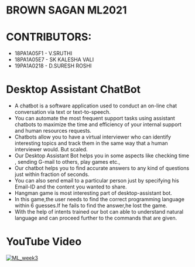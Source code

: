 # BROWN SAGAN ML2021


# CONTRIBUTORS:
- 18PA1A05F1 - V.SRUTHI
- 18PA1A05E7 - SK KALESHA VALI
- 19PA1A0218 - D.SURESH ROSHI


# Desktop Assistant ChatBot

- A chatbot is a software application used to conduct an on-line chat conversation via text or text-to-speech.
- You can automate the most frequent support tasks using assistant chatbots to maximize the time and efficiency of your internal support and human resources requests.
- Chatbots allow you to have a virtual interviewer who can identify interesting topics and track them in the same way that a human interviewer would. But scaled.
- Our Desktop Assistant Bot helps you in some aspects like checking time , sending G-mail to others, play games etc.,
- Our chatbot helps you to find accurate answers to any kind of questions just within fraction of seconds.
- You can also send email to a particular person just by specifying his Email-ID and the content you wanted to share.
- Hangman game is most interesting part of desktop-assistant bot.
- In this game,the user needs to find the correct programming language within 6 guesses.If he fails to find the answer,he lost the game.
- With the help of intents trained our bot can able to understand natural language and can proceed further to the commands that are given.




# YouTube Video
[![ML_week3](https://img.youtube.com/vi/8S1x9a7ZtY8/0.jpg)](https://www.youtube.com/watch?v=8S1x9a7ZtY8)
